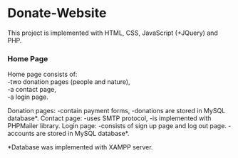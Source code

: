 <h1>Donate-Website</h1>
<p>This project is implemented with HTML, CSS, JavaScript (+JQuery) and PHP.</p>
<h3>Home Page</h3>
<p>Home page consists of: </br>
-two donation pages (people and nature), </br>
-a contact page,</br>
-a login page.</p>
Donation pages: -contain payment forms,
                -donations are stored in MySQL database*.
Contact page: -uses SMTP protocol,
              -is implemented with PHPMailer library.
Login page: -consists of sign up page and log out page.
            -accounts are stored in MySQL database*.
                            
*Database was implemented with XAMPP server.
